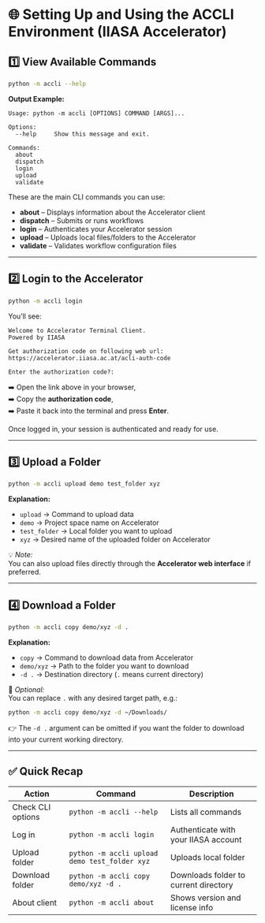 # 🌐 Setting Up and Using the **ACCLI Environment** (IIASA Accelerator)

## 1️⃣ View Available Commands

```bash
python -m accli --help
```

**Output Example:**
```
Usage: python -m accli [OPTIONS] COMMAND [ARGS]...

Options:
  --help     Show this message and exit.

Commands:
  about
  dispatch
  login
  upload
  validate
```

These are the main CLI commands you can use:
- **about** – Displays information about the Accelerator client  
- **dispatch** – Submits or runs workflows  
- **login** – Authenticates your Accelerator session  
- **upload** – Uploads local files/folders to the Accelerator  
- **validate** – Validates workflow configuration files  

---

## 2️⃣ Login to the Accelerator

```bash
python -m accli login
```

You’ll see:
```
Welcome to Accelerator Terminal Client.
Powered by IIASA

Get authorization code on following web url:
https://accelerator.iiasa.ac.at/acli-auth-code

Enter the authorization code?:
```

➡️ Open the link above in your browser,  
➡️ Copy the **authorization code**,  
➡️ Paste it back into the terminal and press **Enter**.  

Once logged in, your session is authenticated and ready for use.

---

## 3️⃣ Upload a Folder

```bash
python -m accli upload demo test_folder xyz
```

**Explanation:**
- `upload` → Command to upload data  
- `demo` → Project space name on Accelerator  
- `test_folder` → Local folder you want to upload  
- `xyz` → Desired name of the uploaded folder on Accelerator  

💡 *Note:*  
You can also upload files directly through the **Accelerator web interface** if preferred.

---

## 4️⃣ Download a Folder

```bash
python -m accli copy demo/xyz -d .
```

**Explanation:**
- `copy` → Command to download data from Accelerator  
- `demo/xyz` → Path to the folder you want to download  
- `-d .` → Destination directory (`.` means current directory)

📁 *Optional:*  
You can replace `.` with any desired target path, e.g.:
```bash
python -m accli copy demo/xyz -d ~/Downloads/
```

👉 The `-d .` argument can be omitted if you want the folder to download into your current working directory.

---

## ✅ Quick Recap

| Action | Command | Description |
|--------|----------|-------------|
| Check CLI options | `python -m accli --help` | Lists all commands |
| Log in | `python -m accli login` | Authenticate with your IIASA account |
| Upload folder | `python -m accli upload demo test_folder xyz` | Uploads local folder |
| Download folder | `python -m accli copy demo/xyz -d .` | Downloads folder to current directory |
| About client | `python -m accli about` | Shows version and license info |
